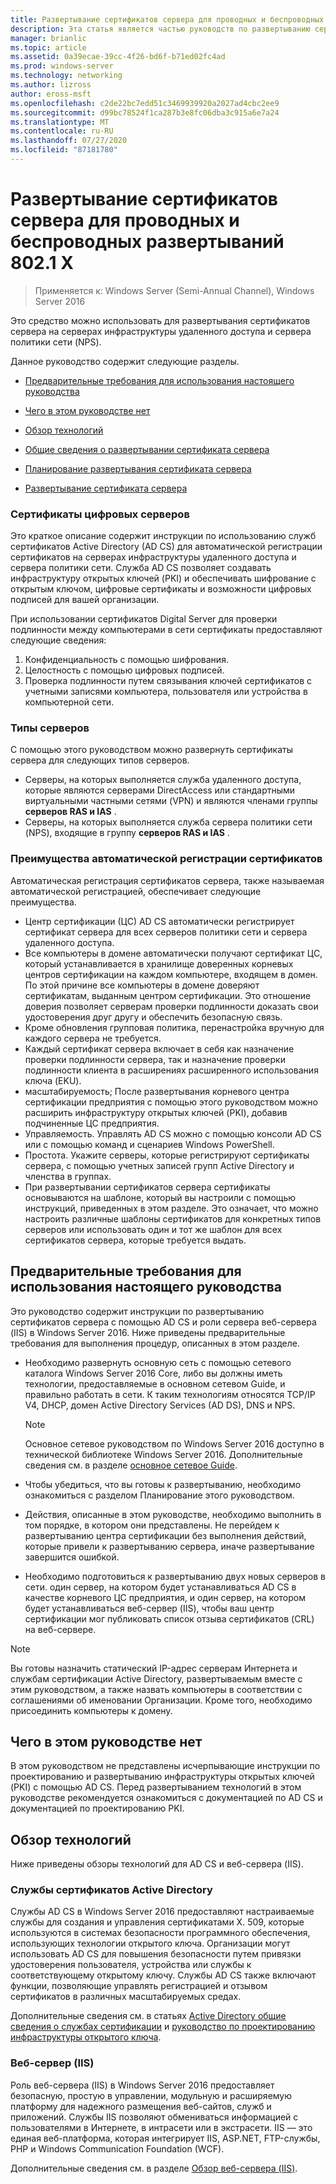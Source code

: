 ```yaml
---
title: Развертывание сертификатов сервера для проводных и беспроводных развертываний 802.1 X
description: Эта статья является частью руководств по развертыванию сертификатов сервера для беспроводных и беспроводных развертываний 802.1 X.
manager: brianlic
ms.topic: article
ms.assetid: 0a39ecae-39cc-4f26-bd6f-b71ed02fc4ad
ms.prod: windows-server
ms.technology: networking
ms.author: lizross
author: eross-msft
ms.openlocfilehash: c2de22bc7edd51c3469939920a2027ad4cbc2ee9
ms.sourcegitcommit: d99bc78524f1ca287b3e8fc06dba3c915a6e7a24
ms.translationtype: MT
ms.contentlocale: ru-RU
ms.lasthandoff: 07/27/2020
ms.locfileid: "87181780"
---
```

# <a name="deploy-server-certificates-for-8021x-wired-and-wireless-deployments"></a>Развертывание сертификатов сервера для проводных и беспроводных развертываний 802.1 X

>Применяется к: Windows Server (Semi-Annual Channel), Windows Server 2016

Это средство можно использовать для развертывания сертификатов сервера на серверах инфраструктуры удаленного доступа и сервера политики сети (NPS).

Данное руководство содержит следующие разделы.

-   [Предварительные требования для использования настоящего руководства](#bkmk_pre)

-   [Чего в этом руководстве нет](#bkmk_not)

-   [Обзор технологий](#bkmk_tech)

-   [Общие сведения о развертывании сертификата сервера](Server-Certificate-Deployment-Overview.md)

-   [Планирование развертывания сертификата сервера](Server-Certificate-Deployment-Planning.md)

-   [Развертывание сертификата сервера](Server-Certificate-Deployment.md)

### <a name="digital-server-certificates"></a>**Сертификаты цифровых серверов**
Это краткое описание содержит инструкции по использованию служб сертификатов Active Directory (AD CS) для автоматической регистрации сертификатов на серверах инфраструктуры удаленного доступа и сервера политики сети. Служба AD CS позволяет создавать инфраструктуру открытых ключей (PKI) и обеспечивать шифрование с открытым ключом, цифровые сертификаты и возможности цифровых подписей для вашей организации.

При использовании сертификатов Digital Server для проверки подлинности между компьютерами в сети сертификаты предоставляют следующие сведения:

1. Конфиденциальность с помощью шифрования.
2. Целостность с помощью цифровых подписей.
3. Проверка подлинности путем связывания ключей сертификатов с учетными записями компьютера, пользователя или устройства в компьютерной сети.

### <a name="server-types"></a>**Типы серверов**
С помощью этого руководством можно развернуть сертификаты сервера для следующих типов серверов.
- Серверы, на которых выполняется служба удаленного доступа, которые являются серверами DirectAccess или стандартными виртуальными частными сетями (VPN) и являются членами группы **серверов RAS и IAS** .
- Серверы, на которых выполняется служба сервера политики сети (NPS), входящие в группу **серверов RAS и IAS** .

### <a name="advantages-of-certificate-autoenrollment"></a>**Преимущества автоматической регистрации сертификатов**
Автоматическая регистрация сертификатов сервера, также называемая автоматической регистрацией, обеспечивает следующие преимущества.

- Центр сертификации (ЦС) AD CS автоматически регистрирует сертификат сервера для всех серверов политики сети и сервера удаленного доступа.
- Все компьютеры в домене автоматически получают сертификат ЦС, который устанавливается в хранилище доверенных корневых центров сертификации на каждом компьютере, входящем в домен. По этой причине все компьютеры в домене доверяют сертификатам, выданным центром сертификации. Это отношение доверия позволяет серверам проверки подлинности доказать свои удостоверения друг другу и обеспечить безопасную связь.
- Кроме обновления групповая политика, перенастройка вручную для каждого сервера не требуется.
- Каждый сертификат сервера включает в себя как назначение проверки подлинности сервера, так и назначение проверки подлинности клиента в расширениях расширенного использования ключа (EKU).
- масштабируемость; После развертывания корневого центра сертификации предприятия с помощью этого руководством можно расширить инфраструктуру открытых ключей (PKI), добавив подчиненные ЦС предприятия.
- Управляемость. Управлять AD CS можно с помощью консоли AD CS или с помощью команд и сценариев Windows PowerShell.
- Простота. Укажите серверы, которые регистрируют сертификаты сервера, с помощью учетных записей групп Active Directory и членства в группах.
- При развертывании сертификатов сервера сертификаты основываются на шаблоне, который вы настроили с помощью инструкций, приведенных в этом разделе. Это означает, что можно настроить различные шаблоны сертификатов для конкретных типов серверов или использовать один и тот же шаблон для всех сертификатов сервера, которые требуется выдать.

## <a name="prerequisites-for-using-this-guide"></a><a name="bkmk_pre"></a>Предварительные требования для использования настоящего руководства

Это руководство содержит инструкции по развертыванию сертификатов сервера с помощью AD CS и роли сервера веб-сервера (IIS) в Windows Server 2016. Ниже приведены предварительные требования для выполнения процедур, описанных в этом разделе.

- Необходимо развернуть основную сеть с помощью сетевого каталога Windows Server 2016 Core, либо вы должны иметь технологии, предоставляемые в основном сетевом Guide, и правильно работать в сети. К таким технологиям относятся TCP/IP V4, DHCP, домен Active Directory Services (AD DS), DNS и NPS.
  >[!NOTE]
  >Основное сетевое руководством по Windows Server 2016 доступно в технической библиотеке Windows Server 2016. Дополнительные сведения см. в разделе [основное сетевое Guide](../../../core-network-guide/Core-Network-Guide.md).

- Чтобы убедиться, что вы готовы к развертыванию, необходимо ознакомиться с разделом Планирование этого руководством.
- Действия, описанные в этом руководстве, необходимо выполнить в том порядке, в котором они представлены. Не перейдем к развертыванию центра сертификации без выполнения действий, которые привели к развертыванию сервера, иначе развертывание завершится ошибкой.
- Необходимо подготовиться к развертыванию двух новых серверов в сети. один сервер, на котором будет устанавливаться AD CS в качестве корневого ЦС предприятия, и один сервер, на котором будет устанавливаться веб-сервер (IIS), чтобы ваш центр сертификации мог публиковать список отзыва сертификатов (CRL) на веб-сервере.

>[!NOTE]
>Вы готовы назначить статический IP-адрес серверам Интернета и службам сертификации Active Directory, развертываемым вместе с этим руководством, а также назвать компьютеры в соответствии с соглашениями об именовании Организации. Кроме того, необходимо присоединить компьютеры к домену.

## <a name="what-this-guide-does-not-provide"></a><a name="bkmk_not"></a>Чего в этом руководстве нет
В этом руководством не представлены исчерпывающие инструкции по проектированию и развертыванию инфраструктуры открытых ключей (PKI) с помощью AD CS. Перед развертыванием технологий в этом руководстве рекомендуется ознакомиться с документацией по AD CS и документацией по проектированию PKI.

## <a name="technology-overviews"></a><a name="bkmk_tech"></a>Обзор технологий
Ниже приведены обзоры технологий для AD CS и веб-сервера (IIS).

### <a name="active-directory-certificate-services"></a>Службы сертификатов Active Directory
Службы AD CS в Windows Server 2016 предоставляют настраиваемые службы для создания и управления сертификатами X. 509, которые используются в системах безопасности программного обеспечения, использующих технологии открытого ключа. Организации могут использовать AD CS для повышения безопасности путем привязки удостоверения пользователя, устройства или службы к соответствующему открытому ключу. Службы AD CS также включают функции, позволяющие управлять регистрацией и отзывом сертификатов в различных масштабируемых средах.

Дополнительные сведения см. в статьях [Active Directory общие сведения о службах сертификации](/previous-versions/windows/it-pro/windows-server-2012-R2-and-2012/hh831740(v=ws.11)) и [руководство по проектированию инфраструктуры открытого ключа](https://techcommunity.microsoft.com/t5/ask-the-directory-services-team/designing-and-implementing-a-pki-part-i-design-and-planning/ba-p/396953).

### <a name="web-server-iis"></a>Веб-сервер (IIS)

Роль веб-сервера (IIS) в Windows Server 2016 предоставляет безопасную, простую в управлении, модульную и расширяемую платформу для надежного размещения веб-сайтов, служб и приложений. Службы IIS позволяют обмениваться информацией с пользователями в Интернете, в интрасети или в экстрасети. IIS — это единая веб-платформа, которая интегрирует IIS, ASP.NET, FTP-службы, PHP и Windows Communication Foundation (WCF).

Дополнительные сведения см. в разделе [Обзор веб-сервера (IIS)](https://technet.microsoft.com/library/hh831725.aspx).
